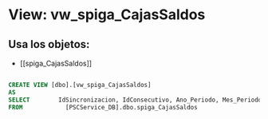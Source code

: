 # View: vw_spiga_CajasSaldos

## Usa los objetos:
- [[spiga_CajasSaldos]]

```sql

CREATE VIEW [dbo].[vw_spiga_CajasSaldos]
AS
SELECT        IdSincronizacion, IdConsecutivo, Ano_Periodo, Mes_Periodo, FechaDeCorte, IdEmpresas, IdCentros, IdCajas, Saldo, SaldoMoneda
FROM            [PSCService_DB].dbo.spiga_CajasSaldos

```
